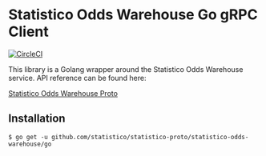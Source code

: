 # Statistico Odds Warehouse Go gRPC Client

[![CircleCI](https://circleci.com/gh/statistico/statistico-odds-warehouse-go-grpc-client/tree/main.svg?style=shield)](https://circleci.com/gh/statistico/statistico-betfair-go-client/tree/master)

This library is a Golang wrapper around the Statistico Odds Warehouse service. API reference can be found here:

[Statistico Odds Warehouse Proto](https://github.com/statistico/statistico-proto/statistico-odds-warehouse)

## Installation
```.env
$ go get -u github.com/statistico/statistico-proto/statistico-odds-warehouse/go
```
